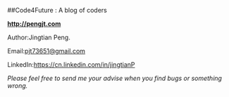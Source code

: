 ##Code4Future : A blog of coders

**http://pengjt.com**

Author:Jingtian Peng.

Email:pjt73651@gmail.com

LinkedIn:https://cn.linkedin.com/in/jingtianP

*Please feel free to send me your advise when you find bugs or something wrong.*


